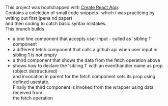 This project was bootstrapped with [Create React App](https://github.com/facebook/create-react-app).  
Contains a colelction of small code snippets- which i was practicing by writing out first (pena nd paper)  
and then coding to catch basic syntax mistakes.  
This branch builds  
- a one line component that accepts user input - called as 'sibling 1' component
- a different fetch component that calls a github api when user input in sibling 1 is not empty
- a third component that shows the data from the fetch operation above
- shows how to declare the 'sibling 1' with an eventhandler name as prop (object destructured)  
 and invocation in parent for the fetch component sets its prop using defined usestate.  
 Finally the third component is invoked from the wrapper using data received from  
 the fetch operation
